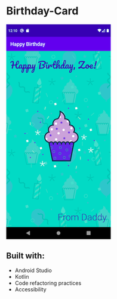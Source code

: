 # Birthday-Card
![Birthday Card App](birthday.png)
## Built with:
* Android Studio
* Kotlin
* Code refactoring practices
* Accessibility 
